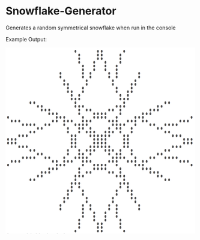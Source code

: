 # Snowflake-Generator
Generates a random symmetrical snowflake when run in the console

Example Output:

![Alt text](/Screenshots/snowflake_2.png?raw=true "Example Output")
